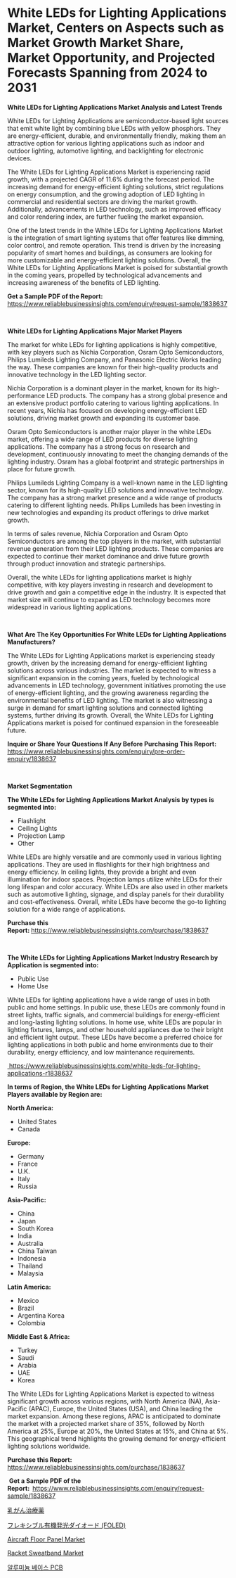 <p><h1>White LEDs for Lighting Applications Market, Centers on Aspects such as Market Growth Market Share, Market Opportunity, and Projected Forecasts Spanning from 2024 to 2031</h1></p><p><strong>White LEDs for Lighting Applications Market Analysis and Latest Trends</strong></p>
<p><p>White LEDs for Lighting Applications are semiconductor-based light sources that emit white light by combining blue LEDs with yellow phosphors. They are energy-efficient, durable, and environmentally friendly, making them an attractive option for various lighting applications such as indoor and outdoor lighting, automotive lighting, and backlighting for electronic devices.</p><p>The White LEDs for Lighting Applications Market is experiencing rapid growth, with a projected CAGR of 11.6% during the forecast period. The increasing demand for energy-efficient lighting solutions, strict regulations on energy consumption, and the growing adoption of LED lighting in commercial and residential sectors are driving the market growth. Additionally, advancements in LED technology, such as improved efficacy and color rendering index, are further fueling the market expansion.</p><p>One of the latest trends in the White LEDs for Lighting Applications Market is the integration of smart lighting systems that offer features like dimming, color control, and remote operation. This trend is driven by the increasing popularity of smart homes and buildings, as consumers are looking for more customizable and energy-efficient lighting solutions. Overall, the White LEDs for Lighting Applications Market is poised for substantial growth in the coming years, propelled by technological advancements and increasing awareness of the benefits of LED lighting.</p></p>
<p><strong>Get a Sample PDF of the Report:&nbsp;</strong> <a href="https://www.reliablebusinessinsights.com/enquiry/request-sample/1838637">https://www.reliablebusinessinsights.com/enquiry/request-sample/1838637</a></p>
<p>&nbsp;</p>
<p><strong>White LEDs for Lighting Applications Major Market Players</strong></p>
<p><p>The market for white LEDs for lighting applications is highly competitive, with key players such as Nichia Corporation, Osram Opto Semiconductors, Philips Lumileds Lighting Company, and Panasonic Electric Works leading the way. These companies are known for their high-quality products and innovative technology in the LED lighting sector.</p><p>Nichia Corporation is a dominant player in the market, known for its high-performance LED products. The company has a strong global presence and an extensive product portfolio catering to various lighting applications. In recent years, Nichia has focused on developing energy-efficient LED solutions, driving market growth and expanding its customer base.</p><p>Osram Opto Semiconductors is another major player in the white LEDs market, offering a wide range of LED products for diverse lighting applications. The company has a strong focus on research and development, continuously innovating to meet the changing demands of the lighting industry. Osram has a global footprint and strategic partnerships in place for future growth.</p><p>Philips Lumileds Lighting Company is a well-known name in the LED lighting sector, known for its high-quality LED solutions and innovative technology. The company has a strong market presence and a wide range of products catering to different lighting needs. Philips Lumileds has been investing in new technologies and expanding its product offerings to drive market growth.</p><p>In terms of sales revenue, Nichia Corporation and Osram Opto Semiconductors are among the top players in the market, with substantial revenue generation from their LED lighting products. These companies are expected to continue their market dominance and drive future growth through product innovation and strategic partnerships.</p><p>Overall, the white LEDs for lighting applications market is highly competitive, with key players investing in research and development to drive growth and gain a competitive edge in the industry. It is expected that market size will continue to expand as LED technology becomes more widespread in various lighting applications.</p></p>
<p>&nbsp;</p>
<p><strong>What Are The Key Opportunities For White LEDs for Lighting Applications Manufacturers?</strong></p>
<p><p>The White LEDs for Lighting Applications market is experiencing steady growth, driven by the increasing demand for energy-efficient lighting solutions across various industries. The market is expected to witness a significant expansion in the coming years, fueled by technological advancements in LED technology, government initiatives promoting the use of energy-efficient lighting, and the growing awareness regarding the environmental benefits of LED lighting. The market is also witnessing a surge in demand for smart lighting solutions and connected lighting systems, further driving its growth. Overall, the White LEDs for Lighting Applications market is poised for continued expansion in the foreseeable future.</p></p>
<p><strong>Inquire or Share Your Questions If Any Before Purchasing This Report:</strong> <a href="https://www.reliablebusinessinsights.com/enquiry/pre-order-enquiry/1838637">https://www.reliablebusinessinsights.com/enquiry/pre-order-enquiry/1838637</a></p>
<p>&nbsp;</p>
<p><strong>Market Segmentation</strong></p>
<p><strong>The White LEDs for Lighting Applications Market Analysis by types is segmented into:</strong></p>
<p><ul><li>Flashlight</li><li>Ceiling Lights</li><li>Projection Lamp</li><li>Other</li></ul></p>
<p><p>White LEDs are highly versatile and are commonly used in various lighting applications. They are used in flashlights for their high brightness and energy efficiency. In ceiling lights, they provide a bright and even illumination for indoor spaces. Projection lamps utilize white LEDs for their long lifespan and color accuracy. White LEDs are also used in other markets such as automotive lighting, signage, and display panels for their durability and cost-effectiveness. Overall, white LEDs have become the go-to lighting solution for a wide range of applications.</p></p>
<p><strong>Purchase this Report:&nbsp;</strong><a href="https://www.reliablebusinessinsights.com/purchase/1838637">https://www.reliablebusinessinsights.com/purchase/1838637</a></p>
<p>&nbsp;</p>
<p><strong>The White LEDs for Lighting Applications Market Industry Research by Application is segmented into:</strong></p>
<p><ul><li>Public Use</li><li>Home Use</li></ul></p>
<p><p>White LEDs for lighting applications have a wide range of uses in both public and home settings. In public use, these LEDs are commonly found in street lights, traffic signals, and commercial buildings for energy-efficient and long-lasting lighting solutions. In home use, white LEDs are popular in lighting fixtures, lamps, and other household appliances due to their bright and efficient light output. These LEDs have become a preferred choice for lighting applications in both public and home environments due to their durability, energy efficiency, and low maintenance requirements.</p></p>
<p><a href="https://www.reliablebusinessinsights.com/white-leds-for-lighting-applications-r1838637">&nbsp;https://www.reliablebusinessinsights.com/white-leds-for-lighting-applications-r1838637</a></p>
<p><strong>In terms of Region, the White LEDs for Lighting Applications Market Players available by Region are:</strong></p>
<p>
    <p> <strong> North America: </strong>
        <ul>
            <li>United States</li>
            <li>Canada</li>
        </ul>
        </p> 
    <p> <strong> Europe: </strong>
        <ul>
            <li>Germany</li>
            <li>France</li>
            <li>U.K.</li>
            <li>Italy</li>
            <li>Russia</li>
        </ul>
        </p> 
    <p> <strong> Asia-Pacific: </strong>
        <ul>
            <li>China</li>
            <li>Japan</li>
            <li>South Korea</li>
            <li>India</li>
            <li>Australia</li>
            <li>China Taiwan</li>
            <li>Indonesia</li>
            <li>Thailand</li>
            <li>Malaysia</li>
        </ul>
        </p> 
    <p> <strong> Latin America: </strong>
        <ul>
            <li>Mexico</li>
            <li>Brazil</li>
            <li>Argentina Korea</li>
            <li>Colombia</li>
        </ul>
        </p> 
    <p> <strong> Middle East & Africa: </strong>
        <ul>
            <li>Turkey</li>
            <li>Saudi</li>
            <li>Arabia</li>
            <li>UAE</li>
            <li>Korea</li>
        </ul>
    </p>
    </p>
<p><p>The White LEDs for Lighting Applications Market is expected to witness significant growth across various regions, with North America (NA), Asia-Pacific (APAC), Europe, the United States (USA), and China leading the market expansion. Among these regions, APAC is anticipated to dominate the market with a projected market share of 35%, followed by North America at 25%, Europe at 20%, the United States at 15%, and China at 5%. This geographical trend highlights the growing demand for energy-efficient lighting solutions worldwide.</p></p>
<p><strong>Purchase this Report: </strong><a href="https://www.reliablebusinessinsights.com/purchase/1838637">https://www.reliablebusinessinsights.com/purchase/1838637</a></p>
<p>&nbsp;<strong>Get a Sample PDF of the Report:&nbsp;&nbsp;</strong><a href="https://www.reliablebusinessinsights.com/enquiry/request-sample/1838637">https://www.reliablebusinessinsights.com/enquiry/request-sample/1838637</a></p>
<p><strong></strong></p>
<p><p><a href="https://medium.com/@mzurpwxu46/%E4%B9%B3%E3%81%8C%E3%82%93%E6%B2%BB%E7%99%82%E8%96%AC%E5%B8%82%E5%A0%B4%E3%81%AE%E3%82%B5%E3%82%A4%E3%82%BA%E3%81%8A%E3%82%88%E3%81%B3%E3%82%B7%E3%82%A7%E3%82%A2%E5%88%86%E6%9E%90-%E6%88%90%E9%95%B7%E3%83%88%E3%83%AC%E3%83%B3%E3%83%89%E3%81%8A%E3%82%88%E3%81%B3%E4%BA%88%E6%B8%AC-2024%E5%B9%B4-2031%E5%B9%B4-7c0dfe55f700">乳がん治療薬</a></p><p><a href="https://medium.com/@kegley4963152024/%E6%9F%94%E8%BB%9F%E3%81%AA%E6%9C%89%E6%A9%9Fel-foled-%E5%B8%82%E5%A0%B4-%E6%96%B0%E8%88%88%E3%83%88%E3%83%AC%E3%83%B3%E3%83%89%E3%81%A8%E5%B0%86%E6%9D%A5%E3%81%AE%E5%B1%95%E6%9C%9B-2024%E5%B9%B4%E3%81%8B%E3%82%892031%E5%B9%B4%E3%81%BE%E3%81%A7%E3%81%AE%E6%9C%9F%E9%96%93-b4f70edfa3b1">フレキシブル有機発光ダイオード (FOLED)</a></p><p><a href="https://github.com/joannagoyvaerts/Market-Research-Report-List-3/blob/main/aircraft-floor-panel-market.md">Aircraft Floor Panel Market</a></p><p><a href="https://github.com/abdelrhmankishk22/Market-Research-Report-List-5/blob/main/racket-sweatband-market.md">Racket Sweatband Market</a></p><p><a href="https://github.com/dollarearner151/Market-Research-Report-List-1/blob/main/9028686153671.md">알루미늄 베이스 PCB</a></p></p>